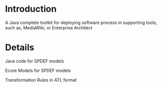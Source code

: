 # Introduction
A Java complete toolkit for deploying software process in supporting tools, such as, MediaWiki, or Enterprise Architect

# Details

Java code for SPDEF models

Ecore Models for SPDEF models

Transformation Rules in ATL format
